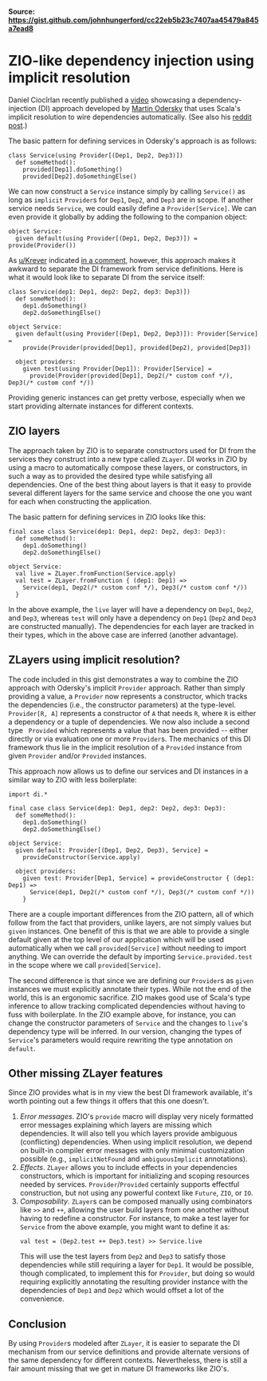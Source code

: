 **Source: https://gist.github.com/johnhungerford/cc22eb5b23c7407aa45479a845a7ead8**


# ZIO-like dependency injection using implicit resolution

Daniel Ciocîrlan recently published a [video](https://www.youtube.com/watch?v=gLJOagwtQDw) showcasing a
dependency-injection (DI) approach developed by [Martin Odersky](https://github.com/scala/scala3/blob/main/tests/run/Providers.scala) that uses Scala's implicit resolution to wire dependencies automatically.
(See also his [reddit post](https://www.reddit.com/r/scala/comments/1eksdo2/automatic_dependency_injection_in_pure_scala/).)

The basic pattern for defining services in Odersky's approach is as follows:

```scala3
class Service(using Provider[(Dep1, Dep2, Dep3)])
  def someMethod():
    provided[Dep1].doSomething()
    provided[Dep2].doSomethingElse()
```

We can now construct a `Service` instance simply by calling `Service()` as long as `implicit` `Provider`s
for `Dep1`, `Dep2`, and `Dep3` are in scope. If another service needs `Service`, we could easily define a 
`Provider[Service]`. We can even provide it globally by adding the following to the companion object:

```scala3
object Service:
  given default(using Provider[(Dep1, Dep2, Dep3)]) = provide(Provider())
```

As [u/Krever](https://www.reddit.com/user/Krever/) indicated 
[in a comment](https://www.reddit.com/r/scala/comments/1eksdo2/comment/lgqliv5/?utm_source=share&utm_medium=web3x&utm_name=web3xcss&utm_term=1&utm_content=share_button),
however, this approach makes it awkward to separate the DI framework from service definitions. Here is 
what it would look like to separate DI from the service itself:

```scala3
class Service(dep1: Dep1, dep2: Dep2, dep3: Dep3)])
  def someMethod():
    dep1.doSomething()
    dep2.doSomethingElse()
    
object Service:
  given default(using Provider[(Dep1, Dep2, Dep3)]): Provider[Service] =
    provide(Provider(provided[Dep1], provided[Dep2), provided[Dep3])
    
  object providers:
    given test(using Provider[Dep1]): Provider[Service] =
      provide(Provider(provided[Dep1], Dep2(/* custom conf */), Dep3(/* custom conf */))
```

Providing generic instances can get pretty verbose, especially when we start providing alternate 
instances for different contexts.

## ZIO layers

The approach taken by ZIO is to separate constructors used for DI from the services they construct into a new
type called `ZLayer`. DI works in ZIO by using a macro to automatically compose these layers, or constructors, 
in such a way as to provided the desired type while satisfying all dependencies. One of the best thing about layers is 
that it easy to provide several different layers for the same service and choose the one you want for each when 
constructing the application.

The basic pattern for defining services in ZIO looks like this:

```scala3
final case class Service(dep1: Dep1, dep2: Dep2, dep3: Dep3):
  def someMethod():
    dep1.doSomething()
    dep2.doSomethingElse()

object Service:
  val live = ZLayer.fromFunction(Service.apply)
  val test = ZLayer.fromFunction { (dep1: Dep1) =>
    Service(dep1, Dep2(/* custom conf */), Dep3(/* custom conf */))
  }
```

In the above example, the `live` layer will have a dependency on `Dep1`, `Dep2`, and `Dep3`, whereas `test`
will only have a dependency on `Dep1` (`Dep2` and `Dep3` are constructed manually). The dependencies for 
each layer are tracked in their types, which in the above case are inferred (another advantage).

## ZLayers using implicit resolution?

The code included in this gist demonstrates a way to combine the ZIO approach with Odersky's implicit `Provider`
approach. Rather than simply providing a value, a `Provider` now represents a constructor, which tracks the 
dependencies (i.e., the constructor parameters) at the type-level. `Provider[R, A]` represents a constructor of
`A` that needs `R`, where `R` is either a dependency or a tuple of dependencies. We now also include a second type `
Provided` which represents a value that has been provided -- either directly or via evaluation one or more `Provider`s.
The mechanics of this DI framework thus lie in the implicit resolution of a `Provided` instance from given `Provider` 
and/or `Provided` instances.

This approach now allows us to define our services and DI instances in a similar way to ZIO with less boilerplate:

```scala3
import di.*

final case class Service(dep1: Dep1, dep2: Dep2, dep3: Dep3):
  def someMethod():
    dep1.doSomething()
    dep2.doSomethingElse()

object Service:
  given default: Provider[(Dep1, Dep2, Dep3), Service] =
    provideConstructor(Service.apply)
  
  object providers:
    given test: Provider[Dep1, Service] = provideConstructor { (dep1: Dep1) =>
      Service(dep1, Dep2(/* custom conf */), Dep3(/* custom conf */))
    }
```

There are a couple important differences from the ZIO pattern, all of which follow from the fact that
providers, unlike layers, are not simply values but `given` instances. One benefit of this is that we are 
able to provide a single default given at the top level of our application which will be used automatically 
when we call `provided[Service]` without needing to import anything. We can override the default by
importing `Service.provided.test` in the scope where we call `provided[Service]`.

The second difference is that since we are defining our `Provider`s as `given` instances we must explicitly 
annotate their types. While not the end of the world, this is an ergonomic sacrifice. ZIO makes good use of 
Scala's type inference to allow tracking complicated dependencies without having to fuss with boilerplate. In 
the ZIO example above, for instance, you can change the constructor parameters of `Service` and the changes 
to `live`'s dependency type will be inferred. In our version, changing the types of `Service`'s parameters 
would require rewriting the type annotation on `default`.

## Other missing ZLayer features

Since ZIO provides what is in my view the best DI framework available, it's worth pointing out a few things it 
offers that this one doesn't.

1. *Error messages*. ZIO's `provide` macro will display very nicely formatted error messages explaining which 
   layers are missing which dependencies. It will also tell you which layers provide ambiguous (conflicting)
   dependencies. When using implicit resolution, we depend on built-in compiler error messages with only 
   minimal customization possible (e.g., `implicitNotFound` and `ambiguousImplicit` annotations).
2. *Effects*. `ZLayer` allows you to include effects in your dependencies constructors, which is important for 
   initializing and scoping resources needed by services. `Provider`/`Provided` certainly supports effectful 
   construction, but not using any powerful context like `Future`, `ZIO`, or `IO`.
3. *Composability*. `ZLayer`s can be composed manually using combinators like `>>` and `++`, allowing the user 
   build layers from one another without having to redefine a constructor. For instance, to make a test layer 
   for `Service` from the above example, you might want to define it as:
   ```scala3
   val test = (Dep2.test ++ Dep3.test) >> Service.live
   ```
   This will use the test layers from `Dep2` and `Dep3` to satisfy those dependencies while still requiring a
   layer for `Dep1`. It would be possible, though complicated, to implement this for `Provider`, but doing so would 
   requiring explicitly annotating the resulting provider instance with the dependencies of `Dep1` and `Dep2` 
   which would offset a lot of the convenience.

## Conclusion

By using `Provider`s modeled after `ZLayer`, it is easier to separate the DI mechanism from our service 
definitions and provide alternate versions of the same dependency for different contexts. Nevertheless, there 
is still a fair amount missing that we get in mature DI frameworks like ZIO's.


